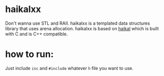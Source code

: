 # haikalxx
Don't wanna use STL and RAII.
haikalxx is a templated data structures library that uses arena allocation.
haikalxx is based on [haikal](https://github.com/IbrahimHindawi/haikal) which is built with C and is C++ compatible.
# how to run:
Just include `inc` and `#include` whatever `h` file you want to use.
